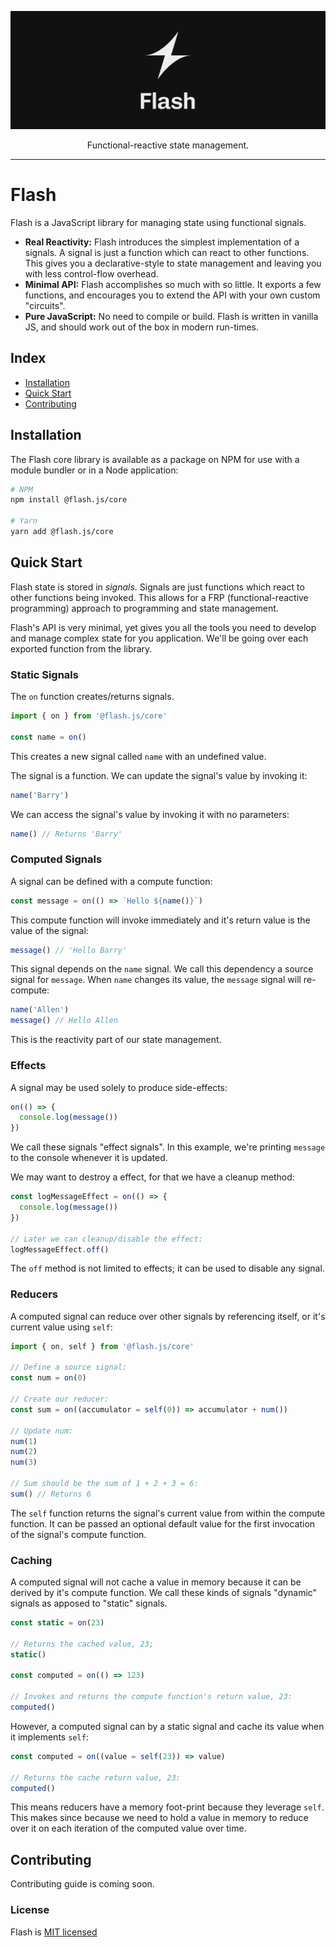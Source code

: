 <p align="center">
  <img alt="Flash Logo" src="./assets/logo.png" />
</p>
<p align="center">Functional-reactive state management.</p>

---

# Flash

Flash is a JavaScript library for managing state using functional signals.

- **Real Reactivity:** Flash introduces the simplest implementation of a signals. A signal is just a function which can react to other functions. This gives you a declarative-style to state management and leaving you with less control-flow overhead.
- **Minimal API:** Flash accomplishes so much with so little. It exports a few functions, and encourages you to extend the API with your own custom "circuits".
- **Pure JavaScript:** No need to compile or build. Flash is written in vanilla JS, and should work out of the box in modern run-times.

## Index

- [Installation](#install)
- [Quick Start](#quick-start)
- [Contributing](#contributing)

## <a name="install"></a>Installation


The Flash core library is available as a package on NPM for use with a module bundler or in a Node application:


```sh
# NPM
npm install @flash.js/core

# Yarn
yarn add @flash.js/core
```

## <a name="quick-start"></a>Quick Start

Flash state is stored in _signals_. Signals are just functions which react to other functions being invoked. This allows for a FRP (functional-reactive programming) approach to programming and state management.

Flash's API is very minimal, yet gives you all the tools you need to develop and manage complex state for you application. We'll be going over each exported function from the library.

### Static Signals 

The `on` function creates/returns signals.

```js
import { on } from '@flash.js/core'

const name = on()
```

This creates a new signal called `name` with an undefined value.

The signal is a function. We can update the signal's value by invoking it:

```js
name('Barry')
```

We can access the signal's value by invoking it with no parameters:

```js
name() // Returns 'Barry'
```

### Computed Signals

A signal can be defined with a compute function:

```js
const message = on(() => `Hello ${name()}`)
```

This compute function will invoke immediately and it's return value is the value
of the signal:

```js
message() // 'Hello Barry'
```

This signal depends on the `name` signal. We call this dependency a source signal for `message`. When `name` changes its value, the `message` signal will re-compute:

```js
name('Allen')
message() // Hello Allen
```

This is the reactivity part of our state management.

### Effects

A signal may be used solely to produce side-effects:

```js
on(() => {
  console.log(message())
})
```

We call these signals "effect signals". In this example, we're printing `message` to the console whenever it is updated.

We may want to destroy a effect, for that we have a cleanup method:

```js
const logMessageEffect = on(() => {
  console.log(message())
})

// Later we can cleanup/disable the effect:
logMessageEffect.off()
```

The `off` method is not limited to effects; it can be used to disable any signal.

### Reducers

A computed signal can reduce over other signals by referencing itself, or it's current value using `self`:

```js
import { on, self } from '@flash.js/core'

// Define a source signal:
const num = on(0)

// Create our reducer:
const sum = on((accumulator = self(0)) => accumulator + num())

// Update num:
num(1)
num(2)
num(3)

// Sum should be the sum of 1 + 2 + 3 = 6:
sum() // Returns 6
```

The `self` function returns the signal's current value from within the compute function. It can be passed an optional default value for the first invocation of the signal's compute function.

### Caching

A computed signal will not cache a value in memory because it can be derived by it's compute function. We call these kinds of signals "dynamic" signals as apposed to "static" signals. 

```js
const static = on(23)

// Returns the cached value, 23;
static()

const computed = on(() => 123)

// Invokes and returns the compute function's return value, 23:
computed() 
```

However, a computed signal can by a static signal and cache its value when it implements `self`:

```js
const computed = on((value = self(23)) => value)

// Returns the cache return value, 23:
computed()
```

This means reducers have a memory foot-print because they leverage `self`. This makes since because we need to hold a value in memory to reduce over it on each iteration of the computed value over time.

## <a name="contributing"></a>Contributing

Contributing guide is coming soon.
### License

Flash is <a href="./LICENSE">MIT licensed</a>